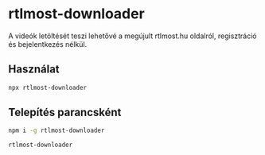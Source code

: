 # rtlmost-downloader
A videók letöltését teszi lehetővé a megújult rtlmost.hu oldalról, regisztráció és bejelentkezés nélkül.

## Használat
```sh
npx rtlmost-downloader
```

## Telepítés parancsként
```sh
npm i -g rtlmost-downloader

rtlmost-downloader
```
